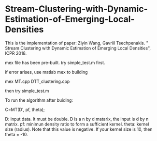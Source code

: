 # Stream-Clustering-with-Dynamic-Estimation-of-Emerging-Local-Densities

This is the implementation of paper:
Ziyin Wang, Gavriil Tsechpenakis. " Stream Clustering with Dynamic Estimation of Emerging Local Densities", ICPR 2018.

mex file has been pre-built.
try simple_test.m first.

if error arises, use matlab mex to building

mex MT.cpp DTT_clustering.cpp

then try simple_test.m


To run the algorithm after buiding:

C=MT(D', pf, theta);

D: input data. It must be double. D is a n by d matarix, the input is d by n matrix.
pf: minimun density ratio to form a sufficient kernel.
theta: kernel size (radius). Note that this value is negative. If your kernel size is 10, then theta = -10.
